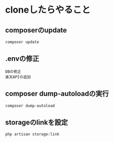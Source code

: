 # cloneしたらやること

## composerのupdate
```
composer update
```

## .envの修正
```
DBの修正
楽天APIの追加
```

## composer dump-autoloadの実行
```
composer dump-autoload
```

## storageのlinkを設定
```
php artisan storage:link
```
